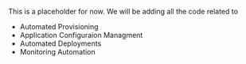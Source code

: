 This is a placeholder for now. We will be adding all the code related to
- Automated Provisioning
- Application Configuraion Managment
- Automated Deployments
- Monitoring Automation
